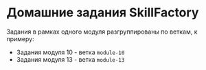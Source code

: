 # Домашние задания SkillFactory
Задания в рамках одного модуля разгруппированы по веткам, к примеру:
- Задания модуля 10 - ветка `module-10`
- Задания модуля 13 - ветка `module-13`
